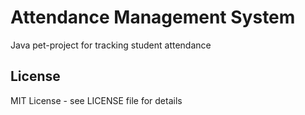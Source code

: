 # Attendance Management System

Java pet-project for tracking student attendance

## License

MIT License - see LICENSE file for details
